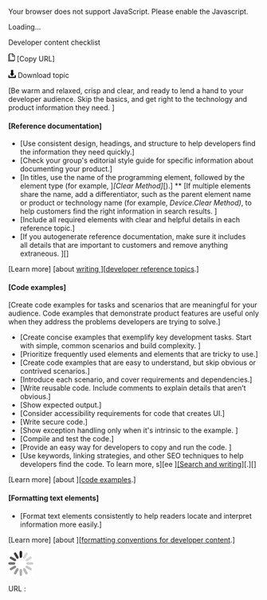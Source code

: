 Your browser does not support JavaScript. Please enable the Javascript.

Loading...

Developer content checklist

![Copy URL](developer-content-checklist_files/Copy.png) [Copy URL]

![Download](developer-content-checklist_files/Download.png)
Download topic

[Be warm and relaxed, crisp and clear, and ready to lend a hand to your developer audience. Skip the basics, and get right to the technology and product information they need. ]

#### [Reference documentation]

-   [Use consistent design, headings, and structure to help developers find the information they need quickly.]
-   [Check your group's editorial style guide for specific information about documenting your product.]
-   [In titles, use the name of the programming element, followed by the element type (for example, ]*[Clear Method]*[).] ** [If multiple elements share the name, add a differentiator, such as the parent element name or product or technology name (for example, *Device.Clear Method)*, to help customers find the right information in search results. ]
-   [Include all required elements with clear and helpful details in each reference topic.]
-   [If you autogenerate reference documentation, make sure it includes all details that are important to customers and remove anything extraneous. ][]

[Learn more] [about [writing ](https://worldready.cloudapp.net/Styleguide/Read?id=2700&topicid=28718)][[developer reference topics](https://worldready.cloudapp.net/Styleguide/Read?id=2700&topicid=28718).]

#### [Code examples]

[Create code examples for tasks and scenarios that are meaningful for your audience. Code examples that demonstrate product features are useful only when they address the problems developers are trying to solve.]

-   [Create concise examples that exemplify key development tasks. Start with simple, common scenarios and build complexity. ]
-   [Prioritize frequently used elements and elements that are tricky to use.]
-   [Create code examples that are easy to understand, but skip obvious or contrived scenarios.]
-   [Introduce each scenario, and cover requirements and dependencies.]
-   [Write reusable code. Include comments to explain details that aren’t obvious.]
-   [Show expected output.]
-   [Consider accessibility requirements for code that creates UI.]
-   [Write secure code.]
-   [Show exception handling only when it's intrinsic to the example. ]
-   [Compile and test the code.]
-   [Provide an easy way for developers to copy and run the code. ]
-   [Use keywords, linking strategies, and other SEO techniques to help developers find the code. To learn more, s][ee ][[Search and writing]](https://worldready.cloudapp.net/Styleguide/Read?id=2700&topicid=36379)[.][]

[Learn more] [about ][[code examples](https://worldready.cloudapp.net/Styleguide/Read?id=2700&topicid=28719).]

#### [Formatting text elements]

-   [Format text elements consistently to help readers locate and interpret information more easily.]

[Learn more] [about ][[formatting conventions for developer content](https://worldready.cloudapp.net/Styleguide/Read?id=2700&topicid=28975).]

![In progress](developer-content-checklist_files/activity-large.gif)

URL :


